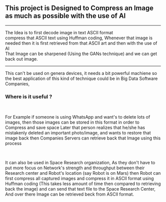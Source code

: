 <h2>This project is Designed to Compress an Image as much as possible with the use of AI</h2>
<hr>
The Idea is to first decode image in text ASCII format <br>
compress that ASCII text using Huffman coding, Whenever that image is needed then it is first retrieved from that ASCII art and then with the use of AI <br>
That Image can be sharpened (Using the GANs technique) and we can get back out image. <Hr>
This can't be used on genera devices, it needs a bit powerful machiene so the best application of this kind of technique could be in Big Data Software Companies,<br>
<h3>Where is it useful ?</h3><br>
<p>For Example if someone is using WhatsApp and want's to delete lots of images, then those images can be stored in this format in order to Compress and save space
Later that person realizes that he/she has mistakenly deleted an important photo/image, and wants to restore that image back then Companies Servers can retrieve back
that Image using this process</p>
<br>
<p> It can also be used in Space Research organization, As they don't have to put more focus on Network's strength and throughput between their Research center and
Robot's location (say Robot is on Mars) then Robot can first compress all captured images and compress it in ASCII format using Huffman coding (This takes less 
amount of time then compared to retrieving back the image) and can send that text file to the Space Research Center, And over there Image can be retrieved beck from
ASCII format.</p>
